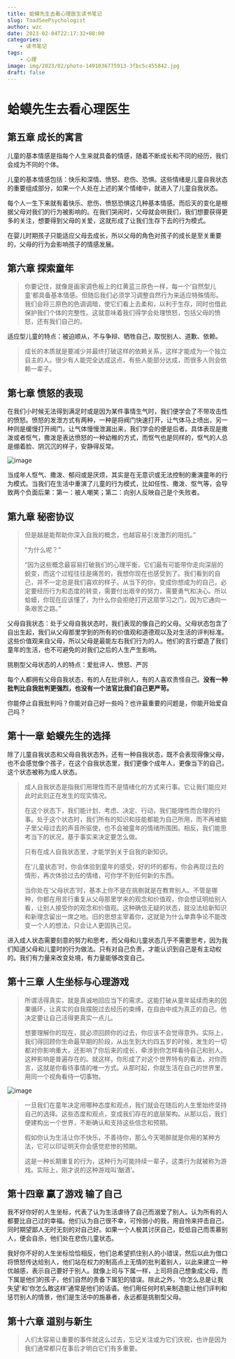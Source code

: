 ```yaml
---
title: 蛤蟆先生去看心理医生读书笔记
slug: ToadSeePsychologist
author: wzc
date: 2023-02-04T22:17:32+08:00
categories: 
    - 读书笔记
tags: 
    - 心理
image: img/2023/02/photo-1491036775913-3fbc5c455842.jpg
draft: false
---
```


# 蛤蟆先生去看心理医生

## 第五章 成长的寓言

儿童的基本情感是指每个人生来就具备的情感，随着不断成长和不同的经历，我们会成为不同的个体。

儿童的基本情感包括：快乐和深情、愤怒、悲伤、恐惧。这些情绪是儿童自我状态的重要组成部分，如果一个人处在上述的某个情绪中，就进入了儿童自我状态。

每个人一生下来就有着快乐、悲伤、愤怒恐惧这几种基本情感。而后天的变化是根据父母对我们的行为被影响的。在我们哭闹时，父母就会哄我们，我们想要获得更多的关注，想要得到父母的关爱，这就形成了让我们生存下去的行为模式。

在婴儿时期孩子只能适应父母去成长，所以父母的角色对孩子的成长是至关重要的，父母的行为会影响孩子的情感发展。

## 第六章 探索童年

> 你要记住，就像是画家调色板上的红黄蓝三原色一样，每一个‘自然型儿童’都具备基本情感。但随后我们必须学习调整自然行为来适应特殊情形。我们会将三原色的色调调暗，使它们看上去柔和，以利于生存，同时也借此保护我们个体的完整性。这就意味着我们得学会处理愤怒，包括父母的愤怒，还有我们自己的。

适应型儿童的特点：被迫顺从，不与争辩、牺牲自己，取悦别人、道歉、依赖。

> 成长的本质就是要减少并最终打破这样的依赖关系，这样才能成为一个独立自主的人。很少有人能完全达成这点，有些人能部分达成，而很多人则会依赖一辈子。

## 第七章 愤怒的表现

在我们小时候无法得到满足时或是因为某件事情生气时，我们便学会了不带攻击性的愤怒。愤怒的发泄方式有两种，一种是将阀门快速打开，让气体马上喷出，另一种则是缓慢打开阀门，让气体慢慢泄漏出来，我们学会的便是后者。具体表现是撒泼或者怄气，撒泼是表达愤怒的一种幼稚的方式，而怄气也是同样的，怄气的人总是绷着脸、阴沉沉的样子，安静得反常。

![image](https://res.weread.qq.com/wrepub/epub_35551088_7)

当成年人怄气、撒泼、郁闷或是厌烦，其实是在无意识或无法控制的重演童年的行为模式。当我们在生活中重演了儿童的行为模式，比如任性、撒泼、怄气等，会导致两个负面后果：第一：被人嘲笑；第二：向别人反映自己是个失败者。

## 第九章 秘密协议

> 但是越是能帮助你深入自我的概念，也越容易引发激烈的阻抗。”
>
> “为什么呢？”
>
> “因为这些概念最容易打破我们的心理平衡，它们最有可能带你走向深层的蜕变，而这个过程往往是痛苦的，我想你现在也感受到了。我们看到的自己，并不一定总是我们喜欢的样子。从当下的你，变成你想成为的自己，必定要经历行为和态度的转变，需要付出艰辛的努力，需要勇气和决心。所以蛤蟆，你现在应该懂了，为什么你会拒绝打开这扇学习之门，因为它通向一条艰苦之路。”

父母自我状态：处于父母自我状态时，我们表现的像自己的父母。父母状态包含了自出生起，我们从父母那里学到的所有的价值观和道德观以及对生活的评判标准。这些价值观来自父母，所以父母是最能左右我们行为的人。他们的言行塑造了我们童年的生活，也不可避免的对我们之后的人生产生影响。

挑剔型父母状态的人的特点：爱批评人、愤怒、严厉

每个人都拥有父母自我状态，有的人在批评别人，有的人喜欢责怪自己。**没有一种批判比自我批判更强烈，也没有一个法官比我们自己更严苛。**

你能停止自我批判吗？你能对自己好一些吗？也许最重要的问题是，你能开始爱自己吗？

## 第十一章 蛤蟆先生的选择

除了儿童自我状态和父母自我状态外，还有一种自我状态，既不会表现得像父母，也不会感觉像个孩子，在这个自我状态里，我们更像个成年人，更像当下的自己，这个状态被称为成人状态。

> 成人自我状态是指我们用理性而不是情绪化的方式来行事。它让我们能应对此时此刻正在发生的现实情况。
>
> 在这个状态下，我们能计划、考虑、决定、行动，我们能理性而合理的行事。处于这个状态时，我们所有的知识和技能都能为自己所用，而不再被脑子里父母过去的声音所驱使，也不会被童年的情绪所围困。相反，我们能思考当下的状况，基于事实来决定要怎么做。
>
> 只有在成人自我状态里，才能学到关于自我的新知识。
>
> 在‘儿童状态’时，你会体验到童年的感受，好的坏的都有。你会再现过去的情形，再次体验过去的情绪，可你学不到任何新的东西。
>
> 当你处在‘父母状态’时，基本上你不是在挑剔就是在教育别人。不管是哪种，你都在用言行重复从父母那里学来的观念和价值观，你会想证明给别人看，让别人接受你的观念和价值观。这种确信无疑的状态，就没法给新知识和新理念留出一席之地。旧的思想主宰着你，这就是为什么单靠争论不能改变一个人的想法，只会让人更固执己见。

进入成人状态需要刻意的努力和思考，而父母和儿童状态几乎不需要思考，因为我们知道父母和儿童时的行为做法。只有对自己负责，才能认识到自己是有主动权的。我们有力量来改变处境，有力量能够改变自己。

## 第十三章 人生坐标与心理游戏

> 所谓活得真实，就是真诚地回应当下的需求。这能打破从童年延续而来的因果循环，让真实的自我摆脱过去经历的束缚，在自由中成为真正的自己。他决定要让自己活得更真实一点儿。
>
> 想要理解你的现在，就必须回顾你的过去，你应该不会觉得意外。实际上，我们得回顾你生命最早期的阶段，从出生到大约四五岁的时候，发生的一切都对你影响重大，还影响了你后来的成长，牵涉到你怎样看待自己和别人。这种影响是普遍存在的。就这样，你形成了对这个世界特有的看法，对你而言，这就是你看待事情的唯一方式。从那时起，你就生活在自己的世界里，用同一个视角看待一切事物。

![image](https://res.weread.qq.com/wrepub/epub_35551088_16)

> 一旦我们在童年决定用哪种态度和观点，我们就会在随后的人生里始终坚持自己的选择。这些态度和观点，变成我们存在的底层架构。从那以后，我们便建构出一个世界，不断确认和支持这些信念和预期。
>
> 假如你认为生活让你不快乐，不善待你，那么今天喝醉就是你用的某种方法，它可以印证明天你会感觉悲惨的预期。
>
> 这是一种长期重复的行为，这种行为可能持续一辈子，这类行为就被称为游戏。实际上，刚才说的这种游戏叫‘酗酒’。

## 第十四章 赢了游戏 输了自己

我不好你好的人生坐标，代表了认为生活虐待了自己而溺爱了别人。认为所有的人都要比自己过的幸福。他们认为自己很不幸，可怜弱小的我，用自怜来抨击自己，同时期望鄙人无时无刻的对自己好。如果一个人极其讨厌自己，贬低自己而羡慕别人，便会自杀，他们处在悲伤儿童状态。

我好你不好的人生坐标恰恰相反，他们总希望抓住别人的小错误，然后以此为借口将愤怒传达给别人，他们站在权力的制高点上无情的批判着别人，以此来建立一种优越感，表示自己要好于别人。就像上司与下属一样，上司将自己想象成父母，而下属是他们的孩子，他们自然的责备下属犯的错误。除此之外，'你怎么总是让我失望'和'你怎么敢这样'通常是他们的话语。他们用任何时机来制造能让他们评判和惩罚别人的情景，他们是生活中的施暴者，永远都是挑剔型父母。

## 第十六章 道别与新生

> 人们太容易让重要的事件就这么过去，忘记关注或为它们庆祝，也许是因为我们通常都只在事后才明白它们有多重要。

